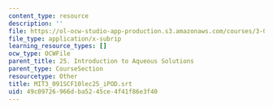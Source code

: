 ```yaml
---
content_type: resource
description: ''
file: https://ol-ocw-studio-app-production.s3.amazonaws.com/courses/3-091sc-introduction-to-solid-state-chemistry-fall-2010/49c09726966dba5245ce4f41f86e3f40_MIT3_091SCF10lec25_iPOD.srt
file_type: application/x-subrip
learning_resource_types: []
ocw_type: OCWFile
parent_title: 25. Introduction to Aqueous Solutions
parent_type: CourseSection
resourcetype: Other
title: MIT3_091SCF10lec25_iPOD.srt
uid: 49c09726-966d-ba52-45ce-4f41f86e3f40
---
```

